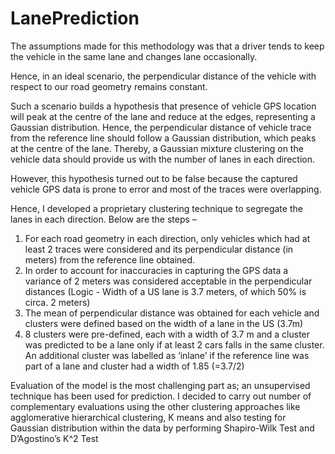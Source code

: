 # LanePrediction
The assumptions made for this methodology was that a driver tends to keep the vehicle in the same lane and changes lane
occasionally. 

Hence, in an ideal scenario, the perpendicular distance of the vehicle with respect to our road geometry remains
constant.



Such a scenario builds a hypothesis that presence of vehicle GPS location will peak at the centre
of the lane and reduce at the edges, representing a Gaussian distribution.
Hence, the perpendicular distance of vehicle trace from the reference line should follow a Gaussian
distribution, which peaks at the centre of the lane. Thereby, a Gaussian mixture clustering on the
vehicle data should provide us with the number of lanes in each direction.

However, this hypothesis turned out to be false because the captured vehicle GPS data is prone to error and most of the traces
were overlapping.

Hence, I developed a proprietary clustering technique to segregate the lanes in each direction. Below are the steps –
1. For each road geometry in each direction, only vehicles which had at least 2 traces were considered and its perpendicular
distance (in meters) from the reference line obtained.
2. In order to account for inaccuracies in capturing the GPS data a variance of 2 meters was considered acceptable in the
perpendicular distances (Logic - Width of a US lane is 3.7 meters, of which 50% is circa. 2 meters)
3. The mean of perpendicular distance was obtained for each vehicle and clusters were defined based on the width of a
lane in the US (3.7m)
4. 8 clusters were pre-defined, each with a width of 3.7 m and a cluster was predicted to be a lane only if at least 2 cars falls
in the same cluster. An additional cluster was labelled as ‘inlane’ if the reference line was part of a lane and cluster had
a width of 1.85 (=3.7/2)

Evaluation of the model is the most challenging part as; an unsupervised technique has been used for prediction. I decided to
carry out number of complementary evaluations using the other clustering approaches like agglomerative hierarchical
clustering, K means and also testing for Gaussian distribution within the data by performing Shapiro-Wilk Test and
D’Agostino’s K^2 Test
